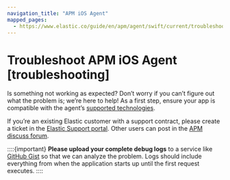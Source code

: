 ```yaml
---
navigation_title: "APM iOS Agent"
mapped_pages:
  - https://www.elastic.co/guide/en/apm/agent/swift/current/troubleshooting.html
---
```


# Troubleshoot APM iOS Agent [troubleshooting]

Is something not working as expected? Don’t worry if you can’t figure out what the problem is; we’re here to help! As a first step, ensure your app is compatible with the agent’s [supported technologies](asciidocalypse://docs/apm-agent-ios/docs/reference/supported-technologies.md).

If you’re an existing Elastic customer with a support contract, please create a ticket in the [Elastic Support portal](https://support.elastic.co/customers/s/login/). Other users can post in the [APM discuss forum](https://discuss.elastic.co/c/apm).

::::{important} 
**Please upload your complete debug logs** to a service like [GitHub Gist](https://gist.github.com) so that we can analyze the problem. Logs should include everything from when the application starts up until the first request executes.
::::


